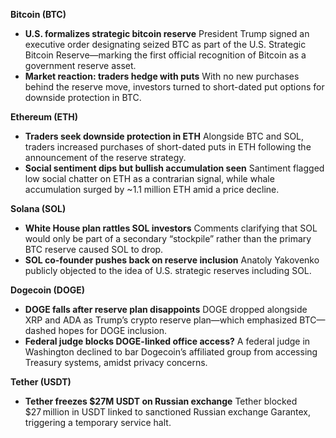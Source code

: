 **Bitcoin (BTC)**

- **U.S. formalizes strategic bitcoin reserve**
   President Trump signed an executive order designating seized BTC as part of the U.S. Strategic Bitcoin Reserve—marking the first official recognition of Bitcoin as a government reserve asset.
- **Market reaction: traders hedge with puts**
   With no new purchases behind the reserve move, investors turned to short-dated put options for downside protection in BTC.

**Ethereum (ETH)**

- **Traders seek downside protection in ETH**
   Alongside BTC and SOL, traders increased purchases of short-dated puts in ETH following the announcement of the reserve strategy.
- **Social sentiment dips but bullish accumulation seen**
   Santiment flagged low social chatter on ETH as a contrarian signal, while whale accumulation surged by ~1.1 million ETH amid a price decline.

**Solana (SOL)**

- **White House plan rattles SOL investors**
   Comments clarifying that SOL would only be part of a secondary “stockpile” rather than the primary BTC reserve caused SOL to drop.
- **SOL co-founder pushes back on reserve inclusion**
   Anatoly Yakovenko publicly objected to the idea of U.S. strategic reserves including SOL.

**Dogecoin (DOGE)**

- **DOGE falls after reserve plan disappoints**
   DOGE dropped alongside XRP and ADA as Trump’s crypto reserve plan—which emphasized BTC—dashed hopes for DOGE inclusion.
- **Federal judge blocks DOGE-linked office access?**
   A federal judge in Washington declined to bar Dogecoin’s affiliated group from accessing Treasury systems, amidst privacy concerns.

**Tether (USDT)**

- **Tether freezes $27M USDT on Russian exchange**
   Tether blocked $27 million in USDT linked to sanctioned Russian exchange Garantex, triggering a temporary service halt.